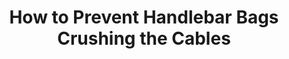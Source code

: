 ---
layout: community
category: community
title: "How to Prevent Handlebar Bags Crushing the Cables"
description: " What are the ingenious ways you all are keeping roll bags from crushing cables?  I have thought about putting some aero bars on so that I can attach the bag to them. "
isTopLevel: false
isSingleLevel: false
isArticle: false
datePublished: 2022-06-18 12:37:00 +0300
dateModified: 2022-06-18 12:37:00 +0300
published: false
---